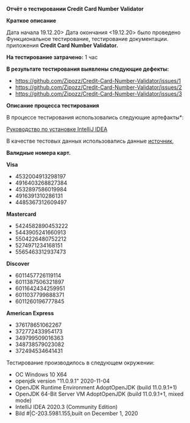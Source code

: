 **Отчёт о тестировании Credit Card Number Validator**

**Краткое описание**

Дата начала 19.12.20> Дата окончания <19.12.20> было проведено Функциональное тестирование, тестирование документации. приложения **Credit Card Number Validator.**

**На тестирование затрачено:** 1 час

**В результате тестирования выявлены следующие дефекты:**

- https://github.com/Zipozz/Credit-Card-Number-Validator/issues/1
- https://github.com/Zipozz/Credit-Card-Number-Validator/issues/2
- https://github.com/Zipozz/Credit-Card-Number-Validator/issues/3

**Описание процесса тестирования**

В процессе тестирования использовались следующие артефакты*:

[Руководство по установке IntelliJ IDEA](https://github.com/netology-code/javaqa-homeworks/blob/master/intro/idea.md)

В качестве тестовых данных использовались данные [источник](https://www.getcreditcardnumbers.com/generated-credit-card-numbers),
 
**Валидные номера карт.**

 **Visa**
- 4532004913298197
- 4916403268827384
- 4532897586019984
- 4916391310286131
- 4485367312609497
 
 **Mastercard**
- 5424582890453222
- 5443905241660913
- 5504226480752212
- 5274971234168151
- 5565463312937473

 **Discover**
- 6011457726119114
- 6011387506321897
- 6011642434259951
- 6011037799888371
- 6011260196777845

**American Express**
- 376178651062267
- 372772433954173
- 349799509016363
- 348738579023082
- 372494534641431

Тестирование производилось в следующем окружении:

- ОС Windows 10 X64
- openjdk version "11.0.9.1" 2020-11-04
- OpenJDK Runtime Environment AdoptOpenJDK (build 11.0.9.1+1)
- OpenJDK 64-Bit Server VM AdoptOpenJDK (build 11.0.9.1+1, mixed mode)
- IntelliJ IDEA 2020.3 (Community Edition)
- Bild #|C-203.5981.155,built on December 1, 2020
